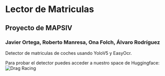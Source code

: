 # Lector de Matriculas
## Proyecto de MAPSIV
### Javier Ortega, Roberto Manresa, Ona Folch, Álvaro Rodríguez

Detector de matriculas de coches usando YoloV5 y EasyOcr.

Para probar el detector puedes acceder a nuestro space de Huggingface:
![Drag Racing](https://huggingface.co/front/assets/huggingface_logo-noborder.svg)
